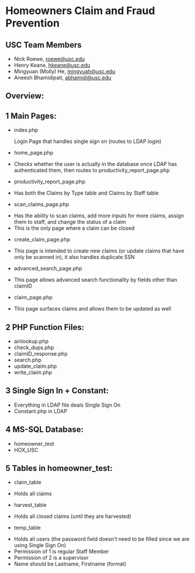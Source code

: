 # Homeowners Claim and Fraud Prevention 
## USC Team Members
  * Nick Roewe, roewe@usc.edu
  * Henry Keane, hkeane@usc.edu
  * Mingyuan (Molly) He, mingyuah@usc.edu
  * Aneesh Bhamidipati, abhamidi@usc.edu
  
## Overview:

## 1 Main Pages:
* index.php

   Login Page that handles single sign on (routes to LDAP login)  
* home_page.php
- Checks whether the user is actually in the database once LDAP has authenticated them, then routes to productivity_report_page.php
* productivity_report_page.php
- Has both the Claims by Type table and Claims by Staff table
* scan_claims_page.php
- Has the ability to scan claims, add more inputs for more claims, assign them to staff, and change the status of a claim
- This is the only page where a claim can be closed
* create_claim_page.php
- This page is intended to create new claims (or update claims that have only be scanned in), it also handles duplicate SSN
* advanced_search_page.php
- This page allows advanced search functionality by fields other than claimID
* claim_page.php
- This page surfaces claims and allows them to be updated as well

## 2 PHP Function Files:
* ainlookup.php
* check_dups.php
* claimID_response.php
* search.php
* update_claim.php
* write_claim.php

## 3 Single Sign In + Constant:
* Everything in LDAP file deals Single Sign On
* Constant.php in LDAP

## 4 MS-SQL Database:
* homeowner_test
* HOX_USC

## 5 Tables in homeowner_test:
* claim_table
- Holds all claims
* harvest_table
- Holds all closed claims (until they are harvested)
* temp_table
- Holds all users (the password field doesn't need to be filled since we are using Single Sign On)
- Permission of 1 is regular Staff Member
- Permission of 2 is a supervisor 
- Name should be Lastname, Firstname (format)





